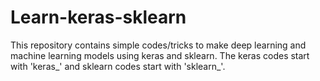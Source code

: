 # Learn-keras-sklearn
This repository contains simple codes/tricks to make deep learning and machine learning models using keras and sklearn. The keras codes start with 'keras_' and sklearn codes start with 'sklearn_'.
